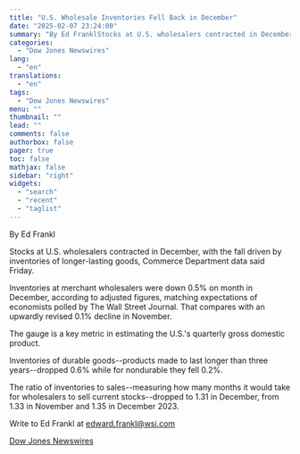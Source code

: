```yaml
---
title: "U.S. Wholesale Inventories Fell Back in December"
date: "2025-02-07 23:24:00"
summary: "By Ed FranklStocks at U.S. wholesalers contracted in December, with the fall driven by inventories of longer-lasting goods, Commerce Department data said Friday.Inventories at merchant wholesalers were down 0.5% on month in December, according to adjusted figures, matching expectations of economists polled by The Wall Street Journal. That compares with..."
categories:
  - "Dow Jones Newswires"
lang:
  - "en"
translations:
  - "en"
tags:
  - "Dow Jones Newswires"
menu: ""
thumbnail: ""
lead: ""
comments: false
authorbox: false
pager: true
toc: false
mathjax: false
sidebar: "right"
widgets:
  - "search"
  - "recent"
  - "taglist"
---
```


By Ed Frankl

Stocks at U.S. wholesalers contracted in December, with the fall driven by inventories of longer-lasting goods, Commerce Department data said Friday.

Inventories at merchant wholesalers were down 0.5% on month in December, according to adjusted figures, matching expectations of economists polled by The Wall Street Journal. That compares with an upwardly revised 0.1% decline in November.

The gauge is a key metric in estimating the U.S.'s quarterly gross domestic product.

Inventories of durable goods--products made to last longer than three years--dropped 0.6% while for nondurable they fell 0.2%.

The ratio of inventories to sales--measuring how many months it would take for wholesalers to sell current stocks--dropped to 1.31 in December, from 1.33 in November and 1.35 in December 2023.

Write to Ed Frankl at edward.frankl@wsj.com

[Dow Jones Newswires](https://www.tradingview.com/news/DJN_DN20250207007577:0-u-s-wholesale-inventories-fell-back-in-december/)
